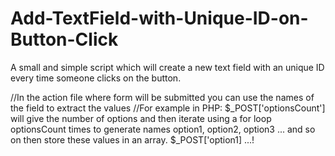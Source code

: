 # Add-TextField-with-Unique-ID-on-Button-Click
A small and simple script which will create a new text field with an unique ID every time someone clicks on the button.

//In the action file where form will be submitted you can use the names of the field to extract the values
//For example in PHP: $_POST['optionsCount'] will give the number of options and then iterate using a for loop optionsCount times to generate names option1, option2, option3 ... and so on then store these values in an array. $_POST['option1] ...!

